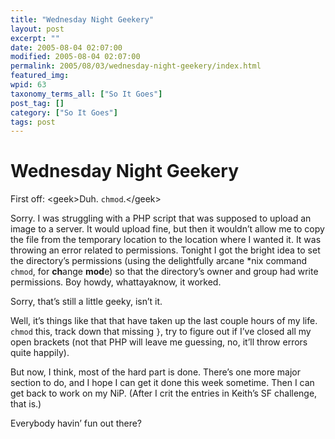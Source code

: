 ```yaml
---
title: "Wednesday Night Geekery"
layout: post
excerpt: ""
date: 2005-08-04 02:07:00
modified: 2005-08-04 02:07:00
permalink: 2005/08/03/wednesday-night-geekery/index.html
featured_img: 
wpid: 63
taxonomy_terms_all: ["So It Goes"]
post_tag: []
category: ["So It Goes"]
tags: post
---
```


# Wednesday Night Geekery

First off: &lt;geek&gt;Duh. `chmod`.&lt;/geek&gt;

Sorry. I was struggling with a PHP script that was supposed to upload an image to a server. It would upload fine, but then it wouldn’t allow me to copy the file from the temporary location to the location where I wanted it. It was throwing an error related to permissions. Tonight I got the bright idea to set the directory’s permissions (using the delightfully arcane \*nix command `chmod`, for **ch**ange **mod**e) so that the directory’s owner and group had write permissions. Boy howdy, whattayaknow, it worked.

Sorry, that’s still a little geeky, isn’t it.

Well, it’s things like that that have taken up the last couple hours of my life. `chmod` this, track down that missing `}`, try to figure out if I’ve closed all my open brackets (not that PHP will leave me guessing, no, it’ll throw errors quite happily).

But now, I think, most of the hard part is done. There’s one more major section to do, and I hope I can get it done this week sometime. Then I can get back to work on my NiP. (After I crit the entries in Keith’s SF challenge, that is.)

Everybody havin’ fun out there?